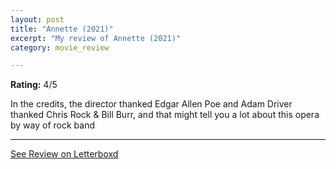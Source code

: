 ```yaml
---
layout: post
title: "Annette (2021)"
excerpt: "My review of Annette (2021)"
category: movie_review

---
```


**Rating:** 4/5

In the credits, the director thanked Edgar Allen Poe and Adam Driver thanked Chris Rock & Bill Burr, and that might tell you a lot about this opera by way of rock band

<hr>

[See Review on Letterboxd](https://boxd.it/3r0bSZ)
